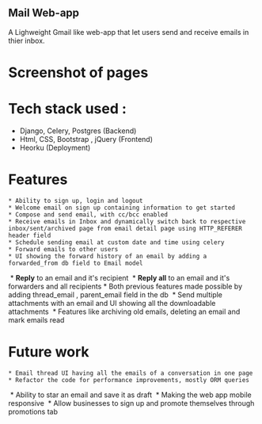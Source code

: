 ## Mail Web-app 
A Lighweight Gmail like web-app that let users send and receive emails in thier inbox.

# Screenshot of pages

# Tech stack used :
* Django, Celery, Postgres (Backend)
* Html, CSS, Bootstrap , jQuery (Frontend)
* Heorku (Deployment)

# Features

    * Ability to sign up, login and logout
    * Welcome email on sign up containing information to get started 
    * Compose and send email, with cc/bcc enabled 
    * ‌Receive emails in Inbox and dynamically switch back to respective  inbox/sent/archived page from email detail page using HTTP_REFERER header field 
    * Schedule sending email at custom date and time using celery 
    * Forward emails to other users 
    * ‌UI showing the forward history of an email by adding a forwarded_from db field to Email model
‌    * **Reply** to an email  and it's recipient 
‌    * **Reply all**  to an email and it's forwarders and all recipients
    * ‌Both previous features made possible by adding thread_email , parent_email field in the db
‌    * Send multiple attachments with an email and UI showing all the downloadable attachments
‌    * Features like archiving old emails, deleting an email and mark emails read


# Future work

    * Email thread UI having all the emails of a conversation in one page 
    * ‌Refactor the code for performance improvements, mostly ORM queries
‌    * Ability to star an email and save it as draft
‌    * Making the web app mobile responsive
‌    * Allow businesses to sign up and promote themselves  through promotions tab 




